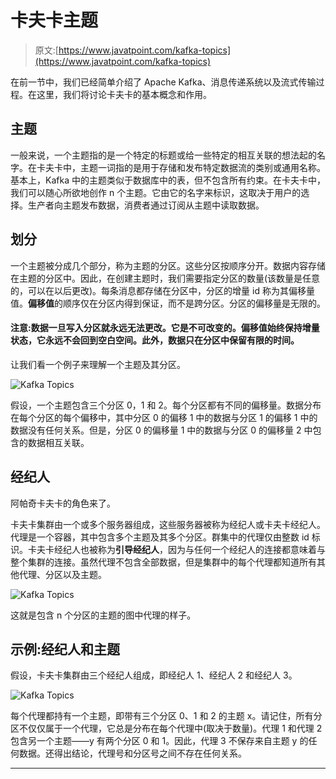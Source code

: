 # 卡夫卡主题

> 原文:[https://www.javatpoint.com/kafka-topics](https://www.javatpoint.com/kafka-topics)

在前一节中，我们已经简单介绍了 Apache Kafka、消息传递系统以及流式传输过程。在这里，我们将讨论卡夫卡的基本概念和作用。

## 主题

一般来说，一个主题指的是一个特定的标题或给一些特定的相互关联的想法起的名字。在卡夫卡中，主题一词指的是用于存储和发布特定数据流的类别或通用名称。基本上，Kafka 中的主题类似于数据库中的表，但不包含所有约束。在卡夫卡中，我们可以随心所欲地创作 n 个主题。它由它的名字来标识，这取决于用户的选择。生产者向主题发布数据，消费者通过订阅从主题中读取数据。

## 划分

一个主题被分成几个部分，称为主题的分区。这些分区按顺序分开。数据内容存储在主题的分区中。因此，在创建主题时，我们需要指定分区的数量(该数量是任意的，可以在以后更改)。每条消息都存储在分区中，分区的增量 id 称为其偏移量值。**偏移值**的顺序仅在分区内得到保证，而不是跨分区。分区的偏移量是无限的。

#### 注意:数据一旦写入分区就永远无法更改。它是不可改变的。偏移值始终保持增量状态，它永远不会回到空白空间。此外，数据只在分区中保留有限的时间。

让我们看一个例子来理解一个主题及其分区。

![Kafka Topics](../Images/e52f655221525f3628a346dd49008368.png)

假设，一个主题包含三个分区 0，1 和 2。每个分区都有不同的偏移量。数据分布在每个分区的每个偏移中，其中分区 0 的偏移 1 中的数据与分区 1 的偏移 1 中的数据没有任何关系。但是，分区 0 的偏移量 1 中的数据与分区 0 的偏移量 2 中包含的数据相互关联。

## 经纪人

阿帕奇卡夫卡的角色来了。

卡夫卡集群由一个或多个服务器组成，这些服务器被称为经纪人或卡夫卡经纪人。代理是一个容器，其中包含多个主题及其多个分区。群集中的代理仅由整数 id 标识。卡夫卡经纪人也被称为**引导经纪人**，因为与任何一个经纪人的连接都意味着与整个集群的连接。虽然代理不包含全部数据，但是集群中的每个代理都知道所有其他代理、分区以及主题。

![Kafka Topics](../Images/7241d3a5dc2d7d40aa44e26f6aa29a9a.png)

这就是包含 n 个分区的主题的图中代理的样子。

## 示例:经纪人和主题

假设，卡夫卡集群由三个经纪人组成，即经纪人 1、经纪人 2 和经纪人 3。

![Kafka Topics](../Images/6beab4901357c16a696a25a7f2491cd5.png)

每个代理都持有一个主题，即带有三个分区 0、1 和 2 的主题 x。请记住，所有分区不仅仅属于一个代理，它总是分布在每个代理中(取决于数量)。代理 1 和代理 2 包含另一个主题——y 有两个分区 0 和 1。因此，代理 3 不保存来自主题 y 的任何数据。还得出结论，代理号和分区号之间不存在任何关系。

* * *